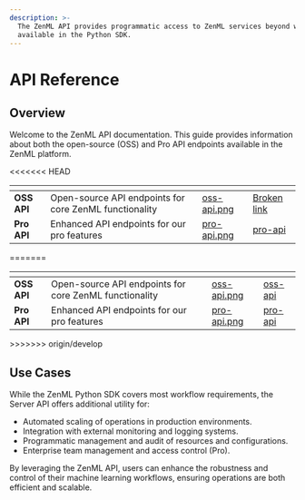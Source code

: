 ```yaml
---
description: >-
  The ZenML API provides programmatic access to ZenML services beyond what's
  available in the Python SDK.
---
```


# API Reference

## Overview

Welcome to the ZenML API documentation. This guide provides information about both the open-source (OSS) and Pro API endpoints available in the ZenML platform.

<<<<<<< HEAD
<table data-card-size="large" data-view="cards"><thead><tr><th></th><th></th><th data-hidden data-card-cover data-type="files"></th><th data-hidden data-card-target data-type="content-ref"></th></tr></thead><tbody><tr><td><strong>OSS API</strong></td><td>Open-source API endpoints for core ZenML functionality</td><td><a href=".gitbook/assets/oss-api.png">oss-api.png</a></td><td><a href="oss-api/oss-api/">Broken link</a></td></tr><tr><td><strong>Pro API</strong></td><td>Enhanced API endpoints for our pro features</td><td><a href=".gitbook/assets/pro-api.png">pro-api.png</a></td><td><a href="pro-api/pro-api/">pro-api</a></td></tr></tbody></table>
=======
<table data-card-size="large" data-view="cards"><thead><tr><th></th><th></th><th data-hidden data-card-cover data-type="files"></th><th data-hidden data-card-target data-type="content-ref"></th></tr></thead><tbody><tr><td><strong>OSS API</strong></td><td>Open-source API endpoints for core ZenML functionality</td><td><a href=".gitbook/assets/oss-api.png">oss-api.png</a></td><td><a href="oss-api/oss-api/">oss-api</a></td></tr><tr><td><strong>Pro API</strong></td><td>Enhanced API endpoints for our pro features</td><td><a href=".gitbook/assets/pro-api.png">pro-api.png</a></td><td><a href="pro-api/pro-api/">pro-api</a></td></tr></tbody></table>
>>>>>>> origin/develop

## Use Cases

While the ZenML Python SDK covers most workflow requirements, the Server API offers additional utility for:

* Automated scaling of operations in production environments.
* Integration with external monitoring and logging systems.
* Programmatic management and audit of resources and configurations.
* Enterprise team management and access control (Pro).

By leveraging the ZenML API, users can enhance the robustness and control of their machine learning workflows, ensuring operations are both efficient and scalable.
